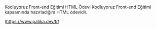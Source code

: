 Kodluyoruz Front-end Eğitimi
HTML Ödevi
Kodluyoruz Front-end Eğitimi kapsamında hazırladığım HTML ödevidir.

(https://www.patika.dev/tr)
